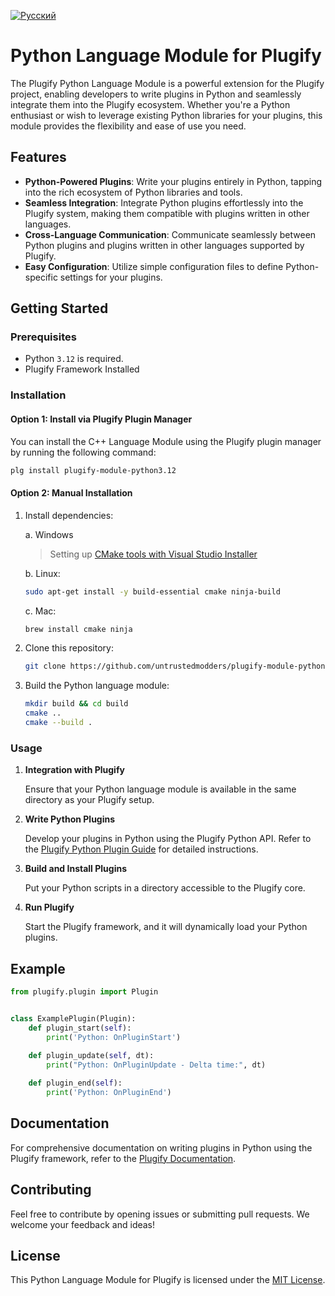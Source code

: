 [![Русский](https://img.shields.io/badge/Русский-%F0%9F%87%B7%F0%9F%87%BA-green?style=for-the-badge)](README_ru.md)

# Python Language Module for Plugify

The Plugify Python Language Module is a powerful extension for the Plugify project, enabling developers to write plugins in Python and seamlessly integrate them into the Plugify ecosystem. Whether you're a Python enthusiast or wish to leverage existing Python libraries for your plugins, this module provides the flexibility and ease of use you need.

## Features

- **Python-Powered Plugins**: Write your plugins entirely in Python, tapping into the rich ecosystem of Python libraries and tools.
- **Seamless Integration**: Integrate Python plugins effortlessly into the Plugify system, making them compatible with plugins written in other languages.
- **Cross-Language Communication**: Communicate seamlessly between Python plugins and plugins written in other languages supported by Plugify.
- **Easy Configuration**: Utilize simple configuration files to define Python-specific settings for your plugins.

## Getting Started

### Prerequisites

- Python `3.12` is required.
- Plugify Framework Installed

### Installation

#### Option 1: Install via Plugify Plugin Manager

You can install the C++ Language Module using the Plugify plugin manager by running the following command:

```bash
plg install plugify-module-python3.12
```

#### Option 2: Manual Installation

1. Install dependencies:  

   a. Windows
   > Setting up [CMake tools with Visual Studio Installer](https://learn.microsoft.com/en-us/cpp/build/cmake-projects-in-visual-studio#installation)

   b. Linux:
   ```sh
   sudo apt-get install -y build-essential cmake ninja-build
   ```
   
   c. Mac:
   ```sh
   brew install cmake ninja
   ```

2. Clone this repository:

    ```bash
    git clone https://github.com/untrustedmodders/plugify-module-python3.12.git --recursive
    ```

3. Build the Python language module:

    ```bash
    mkdir build && cd build
    cmake ..
    cmake --build .
    ```

### Usage

1. **Integration with Plugify**

   Ensure that your Python language module is available in the same directory as your Plugify setup.

2. **Write Python Plugins**

   Develop your plugins in Python using the Plugify Python API. Refer to the [Plugify Python Plugin Guide](https://untrustedmodders.github.io/languages/python/first-plugin) for detailed instructions.

3. **Build and Install Plugins**

   Put your Python scripts in a directory accessible to the Plugify core.

4. **Run Plugify**

   Start the Plugify framework, and it will dynamically load your Python plugins.

## Example

```python
from plugify.plugin import Plugin


class ExamplePlugin(Plugin):
	def plugin_start(self):
		print('Python: OnPluginStart')
		
	def plugin_update(self, dt):
		print("Python: OnPluginUpdate - Delta time:", dt)

	def plugin_end(self):
		print('Python: OnPluginEnd')
```

## Documentation

For comprehensive documentation on writing plugins in Python using the Plugify framework, refer to the [Plugify Documentation](https://untrustedmodders.github.io).

## Contributing

Feel free to contribute by opening issues or submitting pull requests. We welcome your feedback and ideas!

## License

This Python Language Module for Plugify is licensed under the [MIT License](LICENSE).
